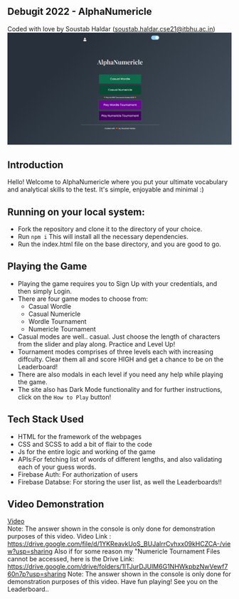 ## Debugit 2022 - AlphaNumericle
Coded with love by Soustab Haldar (soustab.haldar.cse21@itbhu.ac.in)
![Preview](./previewimg.png)

## Introduction
Hello! Welcome to AlphaNumericle where you put your ultimate vocabulary and analytical skills to the test. It's simple, enjoyable and minimal :)

## Running on your local system:
  - Fork the repository and clone it to the directory of your choice.<br>
  - Run `npm i` This will install all the necessary dependencies.<br>
  - Run the index.html file on the base directory, and you are good to go.<br>
  
## Playing the Game
  - Playing the game requires you to Sign Up with your credentials, and then simply Login.
  - There are four game modes to choose from:
    - Casual Wordle
    - Casual Numericle
    - Wordle Tournament
    - Numericle Tournament
  - Casual modes are well.. casual. Just choose the length of characters from the slider and play along. Practice and Level Up!
  - Tournament modes comprises of three levels each with increasing diffculty. Clear them all and score HIGH and get a chance to be on the Leaderboard!
  - There are also modals in each level if you need any help while playing the game. 
  - The site also has Dark Mode functionality and for further instructions, click on the `How to Play` button!
  

 

## Tech Stack Used
  - HTML for the framework of the webpages
  - CSS and SCSS to add a bit of flair to the code
  - Js for the entire logic and working of the game 
  - APIs:For fetching list of words of different lengths, and also validating each of your guess words.
  - Firebase Auth: For authorization of users
  - Firebase Databse: For storing the user list, as well the Leaderboards!!


  
## Video Demonstration
[Video](./Video%20Demonstration/Video.mp4) <br>
Note: The answer shown in the console is only done for demonstration purposes of this video.
Video Link : https://drive.google.com/file/d/1YKReavkUoS_BUJalrrCvhxx09kHCZCA-/view?usp=sharing Also if for some reason my "Numericle Tournament Files cannot be accessed, here is the Drive Link: https://drive.google.com/drive/folders/1lTJurDJUlM6G1NHWkpbzNwVewf760n7p?usp=sharing Note: The answer shown in the console is only done for demonstration purposes of this video.
Have fun playing! See you on the Leaderboard..
